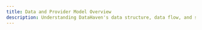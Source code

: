 ```yaml
---
title: Data and Provider Model Overview
description: Understanding DataHaven's data structure, data flow, and storage provider roles.
---
```

